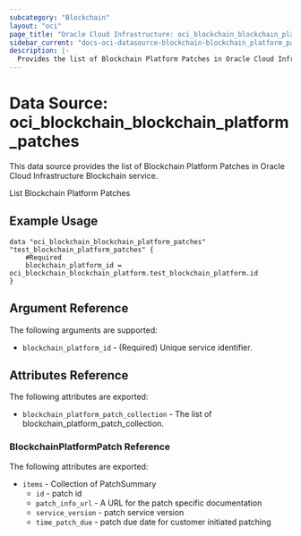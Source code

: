 ```yaml
---
subcategory: "Blockchain"
layout: "oci"
page_title: "Oracle Cloud Infrastructure: oci_blockchain_blockchain_platform_patches"
sidebar_current: "docs-oci-datasource-blockchain-blockchain_platform_patches"
description: |-
  Provides the list of Blockchain Platform Patches in Oracle Cloud Infrastructure Blockchain service
---
```


# Data Source: oci_blockchain_blockchain_platform_patches
This data source provides the list of Blockchain Platform Patches in Oracle Cloud Infrastructure Blockchain service.

List Blockchain Platform Patches

## Example Usage

```hcl
data "oci_blockchain_blockchain_platform_patches" "test_blockchain_platform_patches" {
	#Required
	blockchain_platform_id = oci_blockchain_blockchain_platform.test_blockchain_platform.id
}
```

## Argument Reference

The following arguments are supported:

* `blockchain_platform_id` - (Required) Unique service identifier.


## Attributes Reference

The following attributes are exported:

* `blockchain_platform_patch_collection` - The list of blockchain_platform_patch_collection.

### BlockchainPlatformPatch Reference

The following attributes are exported:

* `items` - Collection of PatchSummary
	* `id` - patch id
	* `patch_info_url` - A URL for the patch specific documentation
	* `service_version` - patch service version
	* `time_patch_due` - patch due date for customer initiated patching

